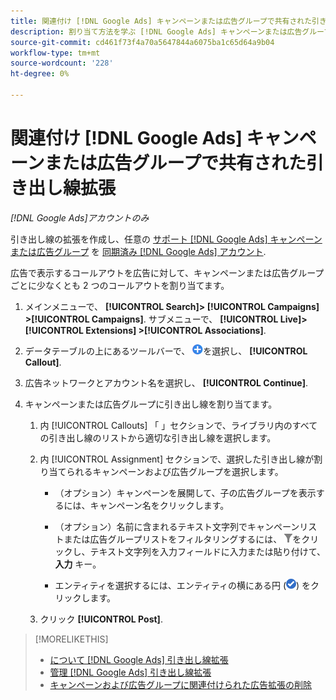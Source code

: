 ```yaml
---
title: 関連付け [!DNL Google Ads] キャンペーンまたは広告グループで共有された引き出し線拡張
description: 割り当て方法を学ぶ [!DNL Google Ads] キャンペーンまたは広告グループへの共有引き出し線の拡張
source-git-commit: cd461f73f4a70a5647844a6075ba1c65d64a9b04
workflow-type: tm+mt
source-wordcount: '228'
ht-degree: 0%

---
```


# 関連付け [!DNL Google Ads] キャンペーンまたは広告グループで共有された引き出し線拡張

*[!DNL Google Ads]アカウントのみ*

引き出し線の拡張を作成し、任意の [サポート [!DNL Google Ads] キャンペーンまたは広告グループ](/help/search-social-commerce/introduction/supported-inventory.md) を [同期済み [!DNL Google Ads] アカウント](/help/search-social-commerce/campaign-management/accounts/ad-network-account-about.md).

広告で表示するコールアウトを広告に対して、キャンペーンまたは広告グループごとに少なくとも 2 つのコールアウトを割り当てます。

1. メインメニューで、 **[!UICONTROL Search]> [!UICONTROL Campaigns] >[!UICONTROL Campaigns]**. サブメニューで、 **[!UICONTROL Live]> [!UICONTROL Extensions] >[!UICONTROL Associations]**.

1. データテーブルの上にあるツールバーで、 ![作成](/help/search-social-commerce/assets/add.png "作成")を選択し、 **[!UICONTROL Callout]**.

1. 広告ネットワークとアカウント名を選択し、 **[!UICONTROL Continue]**.

1. キャンペーンまたは広告グループに引き出し線を割り当てます。

   1. 内 [!UICONTROL Callouts] 「 」セクションで、ライブラリ内のすべての引き出し線のリストから適切な引き出し線を選択します。

   1. 内 [!UICONTROL Assignment] セクションで、選択した引き出し線が割り当てられるキャンペーンおよび広告グループを選択します。

      * （オプション）キャンペーンを展開して、子の広告グループを表示するには、キャンペーン名をクリックします。

      * （オプション）名前に含まれるテキスト文字列でキャンペーンリストまたは広告グループリストをフィルタリングするには、 ![フィルター](/help/search-social-commerce/assets/filter.png "フィルター")をクリックし、テキスト文字列を入力フィールドに入力または貼り付けて、 **入力** キー。

      * エンティティを選択するには、エンティティの横にある円 (![選択](/help/search-social-commerce/assets/include.png "選択")) をクリックします。
   1. クリック **[!UICONTROL Post]**.


>[!MORELIKETHIS]
>
>* [について [!DNL Google Ads] 引き出し線拡張](callout-extension-about.md)
>* [管理 [!DNL Google Ads] 引き出し線拡張](callout-extension-manage.md)
>* [キャンペーンおよび広告グループに関連付けられた広告拡張の削除](/help/search-social-commerce/campaign-management/campaigns/ad-extension-association-delete.md)

